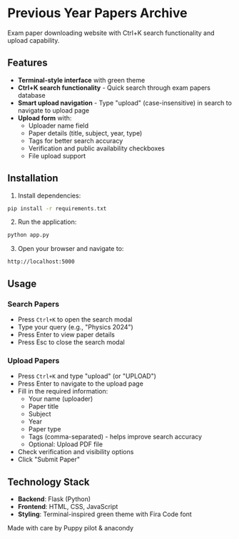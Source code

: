 # Previous Year Papers Archive

Exam paper downloading website with Ctrl+K search functionality and upload capability.

## Features

- **Terminal-style interface** with green theme
- **Ctrl+K search functionality** - Quick search through exam papers database
- **Smart upload navigation** - Type "upload" (case-insensitive) in search to navigate to upload page
- **Upload form** with:
  - Uploader name field
  - Paper details (title, subject, year, type)
  - Tags for better search accuracy
  - Verification and public availability checkboxes
  - File upload support

## Installation

1. Install dependencies:
```bash
pip install -r requirements.txt
```

2. Run the application:
```bash
python app.py
```

3. Open your browser and navigate to:
```
http://localhost:5000
```

## Usage

### Search Papers
- Press `Ctrl+K` to open the search modal
- Type your query (e.g., "Physics 2024")
- Press Enter to view paper details
- Press Esc to close the search modal

### Upload Papers
- Press `Ctrl+K` and type "upload" (or "UPLOAD")
- Press Enter to navigate to the upload page
- Fill in the required information:
  - Your name (uploader)
  - Paper title
  - Subject
  - Year
  - Paper type
  - Tags (comma-separated) - helps improve search accuracy
  - Optional: Upload PDF file
- Check verification and visibility options
- Click "Submit Paper"

## Technology Stack

- **Backend**: Flask (Python)
- **Frontend**: HTML, CSS, JavaScript
- **Styling**: Terminal-inspired green theme with Fira Code font


Made with care by Puppy pilot & anacondy 